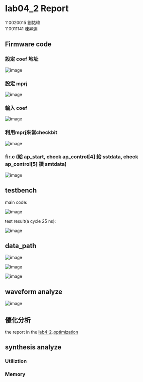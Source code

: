 # lab04_2 Report
110020015 劉祐瑋  
110011141 陳昇達
## Firmware code 

### 設定 coef 地址

![image](https://github.com/nthuyouwei/soclab/assets/145022311/cabdd905-ad9c-465f-8991-dc1c8013a2ee)

### 設定 mprj

![image](https://github.com/nthuyouwei/soclab/assets/145022311/a4c8561e-141a-4270-b72c-2c4b97082ee7)

### 輸入 coef

![image](https://github.com/nthuyouwei/soclab/assets/145022311/fef4d55f-ec59-4ae1-84e0-e06881ebe18d)

### 利用mprj來當checkbit

![image](https://github.com/nthuyouwei/soclab/assets/145022311/f02b8ac7-2c57-46d8-96cf-5818d76c7293)

### fir.c (給 ap_start, check ap_control[4] 給 sstdata, check ap_control[5] 讀 smtdata)
![image](https://github.com/nthuyouwei/soclab/assets/145022311/c990f772-234f-48ae-aca9-e0e4996da2a1)


## testbench
main code:

![image](https://github.com/nthuyouwei/soclab/assets/145022311/52023cf2-2174-45a4-a580-76a5bacb5db9)


test result(a cycle 25 ns):

![image](https://github.com/nthuyouwei/soclab/assets/145022311/ca326093-782e-4a07-b4b4-ee667c7b0236)






## data_path

![image](https://github.com/nthuyouwei/soclab/assets/145022311/66417210-0a2a-4f0a-9278-e3c7237a07b3)

![image](https://github.com/nthuyouwei/soclab/assets/145022311/1e66fb76-c47e-48c6-a696-ee5c13046b51)


![image](https://github.com/nthuyouwei/soclab/assets/145022311/fd481189-6664-4d16-98d5-2223ef59791d)


## waveform analyze

![image](https://github.com/nthuyouwei/soclab/assets/145022311/a3e4a32b-0197-497c-92fc-226c71c34d5d)

## 優化分析
the report in the [lab4-2_optimization](https://github.com/nthuyouwei/soclab/blob/main/lab04/lab04_2/lab4-2_optimization.pdf)


## synthesis analyze

### Utiliztion

### Memory


